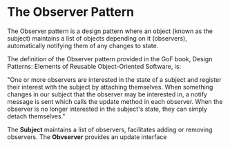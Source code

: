 # The Observer Pattern

The Observer pattern is a design pattern where an object (known as the subject) maintains a list of objects depending on it (observers), automatically notifying them of any changes to state. 

The definition of the Observer pattern provided in the GoF book, Design Patterns: Elements of Reusable Object-Oriented Software, is:

"One or more observers are interested in the state of a subject and register their interest with the subject by attaching themselves. When something changes in our subject that the observer may be interested in, a notify message is sent which calls the update method in each observer. When the observer is no longer interested in the subject's state, they can simply detach themselves."

The **Subject** maintains a list of observers, facilitates adding or removing observers. 
The **Obvserver** provides an update interface